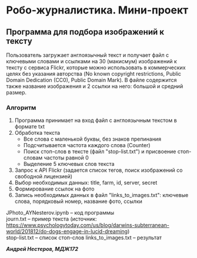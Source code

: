 # Робо-журналистика. Мини-проект

## Программа для подбора изображений к тексту

Пользователь загружает англоязычный текст и получает файл с ключевыми словами и ссылками на 30 (макисмум) изображений к тексту с сервиса Flickr, которые можно использовать в коммерческих целях без указания авторства (No known copyright restrictions, Public Domain Dedication (CC0), Public Domain Mark). В файле содержится также название изображения и 2 ссылки на него: большой и средний размер.

### Алгоритм

1. Программа принимает на вход файл с англоязычным текстом в формате txt
2. Обработка текста
    + Все слова с маленькой буквы, без знаков препинания
    + Подсчитывается частота каждого слова (Counter)
    + Поиск стоп-слов в тексте (файл "stop-list.txt") и присвоение стоп-словам частоты равной 0
    + Выделение 5 ключевых слов текста
3. Запрос к API Flickr (задается список тегов, поиск изображений со свободной лицензией)
4. Выбор необходимых данных: title, farm, id, server, secret
5. Формирование ссылок на фото
6. Запись необходимых данных в файл "links_to_images.txt": ключевые слова, порядковый номер, название фото, ссылки

JPhoto_AYNesterov.ipynb – код программы <br>
journ.txt – пример текста (источник: https://www.psychologytoday.com/us/blog/darwins-subterranean-world/201812/do-dogs-engage-in-lucid-dreaming)<br>
stop-list.txt – список стоп-слов
links_to_images.txt – результат

<b><i>Андрей Нестеров, МДЖ172</i></b>
